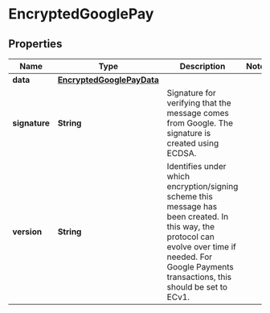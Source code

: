 
# EncryptedGooglePay

## Properties
Name | Type | Description | Notes
------------ | ------------- | ------------- | -------------
**data** | [**EncryptedGooglePayData**](EncryptedGooglePayData.md) |  | 
**signature** | **String** | Signature for verifying that the message comes from Google. The signature is created using ECDSA. | 
**version** | **String** | Identifies under which encryption/signing scheme this message has been created. In this way, the protocol can evolve over time if needed. For Google Payments transactions, this should be set to ECv1. | 



